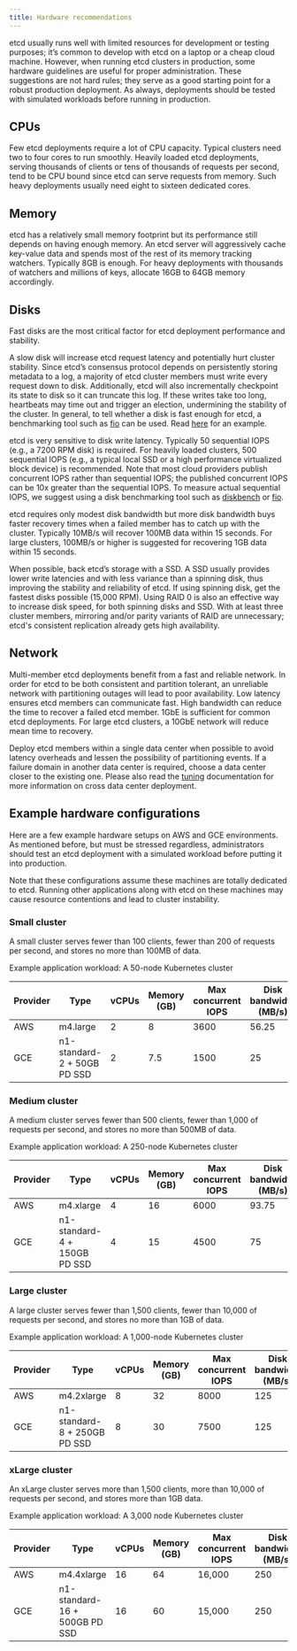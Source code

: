 ```yaml
---
title: Hardware recommendations
---
```


etcd usually runs well with limited resources for development or testing purposes; it’s common to develop with etcd on a  laptop or a cheap cloud machine. However, when running etcd clusters in production, some hardware guidelines are useful for proper administration. These suggestions are not hard rules; they serve as a good starting point for a robust production deployment. As always, deployments should be tested with simulated workloads before running in production.

## CPUs

Few etcd deployments require a lot of CPU capacity. Typical clusters need two to four cores to run smoothly.
Heavily loaded etcd deployments, serving thousands of clients or tens of thousands of requests per second, tend to be CPU bound since etcd can serve requests from memory. Such heavy deployments usually need eight to sixteen dedicated cores.


## Memory

etcd has a relatively small memory footprint but its performance still depends on having enough memory. An etcd server will aggressively cache key-value data and spends most of the rest of its memory tracking watchers. Typically 8GB is enough. For heavy deployments with thousands of watchers and millions of keys, allocate 16GB to 64GB memory accordingly.


## Disks

Fast disks are the most critical factor for etcd deployment performance and stability. 

A slow disk will increase etcd request latency and potentially hurt cluster stability. Since etcd’s consensus protocol depends on persistently storing metadata to a log, a majority of etcd cluster members must write every request down to disk. Additionally, etcd will also incrementally checkpoint its state to disk so it can truncate this log. If these writes take too long, heartbeats may time out and trigger an election, undermining the stability of the cluster. In general, to tell whether a disk is fast enough for etcd, a benchmarking tool such as [fio][fio] can be used. Read [here][fio-blog-post] for an example.

etcd is very sensitive to disk write latency. Typically 50 sequential IOPS (e.g., a 7200 RPM disk) is required. For heavily loaded clusters, 500 sequential IOPS (e.g., a typical local SSD or a high performance virtualized block device) is recommended. Note that most cloud providers publish concurrent IOPS rather than sequential IOPS; the published concurrent IOPS can be 10x greater than the sequential IOPS. To measure actual sequential IOPS, we suggest using a disk benchmarking tool such as [diskbench][diskbench] or [fio][fio].

etcd requires only modest disk bandwidth but more disk bandwidth buys faster recovery times when a failed member has to catch up with the cluster. Typically 10MB/s will recover 100MB data within 15 seconds. For large clusters, 100MB/s or higher is suggested for recovering 1GB data within 15 seconds.

When possible, back etcd’s storage with a SSD. A SSD usually provides lower write latencies and with less variance than a spinning disk, thus improving the stability and reliability of etcd. If using spinning disk, get the fastest disks possible (15,000 RPM). Using RAID 0 is also an effective way to increase disk speed, for both spinning disks and SSD. With at least three cluster members, mirroring and/or parity variants of RAID are unnecessary; etcd's consistent replication already gets high availability.


## Network

Multi-member etcd deployments benefit from a fast and reliable network. In order for etcd to be both consistent and partition tolerant, an unreliable network with partitioning outages will lead to poor availability. Low latency ensures etcd members can communicate fast. High bandwidth can reduce the time to recover a failed etcd member. 1GbE is sufficient for common etcd deployments. For large etcd clusters, a 10GbE network will reduce mean time to recovery.

Deploy etcd members within a single data center when possible to avoid latency overheads and lessen the possibility of partitioning events. If a failure domain in another data center is required, choose a data center closer to the existing one. Please also read the [tuning][tuning] documentation for more information on cross data center deployment.


## Example hardware configurations

Here are a few example hardware setups on AWS and GCE environments. As mentioned before, but must be stressed  regardless, administrators should test an etcd deployment with a simulated workload before putting it into production.

Note that these configurations assume these machines are totally dedicated to etcd. Running other applications along with etcd on these machines may cause resource contentions and lead to cluster instability.

### Small cluster

A small cluster serves fewer than 100 clients, fewer than 200 of requests per second, and stores no more than 100MB of data.

Example application workload: A 50-node Kubernetes cluster

| Provider | Type | vCPUs | Memory (GB) | Max concurrent IOPS | Disk bandwidth (MB/s) |
|----------|------|-------|--------|------|----------------|
| AWS | m4.large | 2 | 8 | 3600 | 56.25 |
| GCE | n1-standard-2 + 50GB PD SSD | 2 | 7.5 | 1500 | 25 |


### Medium cluster

A medium cluster serves fewer than 500 clients, fewer than 1,000 of requests per second, and stores no more than 500MB of data.

Example application workload: A 250-node Kubernetes cluster

| Provider | Type | vCPUs | Memory (GB) | Max concurrent IOPS | Disk bandwidth (MB/s) |
|----------|------|-------|--------|------|----------------|
| AWS | m4.xlarge | 4 | 16 | 6000 | 93.75 |
| GCE | n1-standard-4 + 150GB PD SSD | 4 | 15 | 4500 | 75 |


### Large cluster

A large cluster serves fewer than 1,500 clients, fewer than 10,000 of requests per second, and stores no more  than 1GB of data.

Example application workload: A 1,000-node Kubernetes cluster

| Provider | Type | vCPUs | Memory (GB) | Max concurrent IOPS | Disk bandwidth (MB/s) |
|----------|------|-------|--------|------|----------------|
| AWS | m4.2xlarge | 8 | 32 | 8000 | 125 |
| GCE | n1-standard-8 + 250GB PD SSD | 8 | 30 | 7500 | 125 |


### xLarge cluster

An xLarge cluster serves more than 1,500 clients, more than 10,000 of requests per second, and stores more than 1GB data.

Example application workload: A 3,000 node Kubernetes cluster

| Provider | Type | vCPUs | Memory (GB) | Max concurrent IOPS | Disk bandwidth (MB/s) |
|----------|------|-------|--------|------|----------------|
| AWS | m4.4xlarge | 16 | 64 | 16,000 | 250 |
| GCE | n1-standard-16 + 500GB PD SSD | 16 | 60 | 15,000 | 250 |


[diskbench]: https://github.com/ongardie/diskbenchmark
[fio]: https://github.com/axboe/fio
[fio-blog-post]: https://www.ibm.com/blogs/bluemix/2019/04/using-fio-to-tell-whether-your-storage-is-fast-enough-for-etcd/
[tuning]: ../tuning.md

